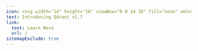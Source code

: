 ```yaml
---
icon: <svg width="14" height="16" viewBox="0 0 14 16" fill="none" xmlns="http://www.w3.org/2000/svg"><path d="M13.598 6.37199C13.486 6.14399 13.254 5.99999 13 5.99999H7.7447L8.3287 0.739993C8.36204 0.44266 8.1927 0.159993 7.91537 0.0479934C7.63737 -0.0653399 7.31937 0.0226601 7.13737 0.259327L0.470704 8.92599C0.316037 9.12733 0.288704 9.39933 0.401371 9.62733C0.514037 9.85599 0.746037 9.99999 1.00004 9.99999H6.25537L5.67137 15.26C5.63804 15.5573 5.80737 15.84 6.0847 15.952C6.16537 15.9847 6.25004 16 6.33337 16C6.53604 16 6.73337 15.9073 6.86204 15.74L13.5287 7.07333C13.6834 6.87199 13.71 6.59999 13.598 6.37199Z" fill="#2F6FF0"/></svg>
text: Introducing Qdrant v1.7
link:
  text: Learn More
  url: /
sitemapExclude: true
---
```

